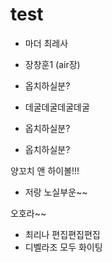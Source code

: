 # test

- 마더 최레사

- 장창훈1 (air장)
- 옵치하실분?


- 데굴데굴데굴데굴

- 옵치하실분?

- 옵치하실분?


양꼬치 앤 하이볼!!!


- 저랑 노실부운~~


오호라~~

- 최리나 편집편집편집
- 디벨라조 모두 화이팅
